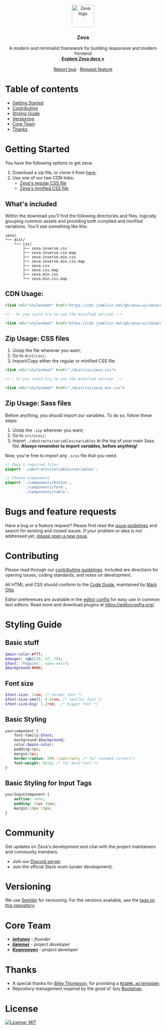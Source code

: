<p align="center">
    <a href="https://zeva-ui.github.io/">
        <img src="https://raw.githubusercontent.com/zeva-ui/zeva-ui.github.io/master/assets/image/zeva.png" alt="Zeva logo" width="72" height="72">
    </a>
</p>

<h3 align="center">Zeva</h3>

<p align="center">
    A modern and minimalist framework for building responsive and modern frontend
    <br>
    <a href="https://zeva-ui.github.io/"><strong>Explore Zeva docs »</strong></a>
    <br>
    <br>
    <a href="https://github.com/zeva-ui/zeva/issues/new">Report bug</a>
    ·
    <a href="https://github.com/zeva-ui/zeva/issues/new">Request feature</a>
</p>

# Table of contents

- [Getting Started](#getting-started)
- [Contributing](#contributing)
- [Styling Guide](#styling-guide)
- [Versioning](#versioning)
- [Core Team](#core-team)
- [Thanks](#thanks)

# Getting Started

You have the following options to get zeva:

1. Download a zip file, or clone it from [here](https://github.com/zeva-ui/zeva.git);
2. Use one of our two CDN links:
    - [Zeva's regular CSS file](https://cdn.jsdelivr.net/gh/zeva-ui/zeva/dist/css/index.css) 
    - [Zeva's minified CSS file](https://cdn.jsdelivr.net/gh/zeva-ui/zeva/dist/css/index.min.css).

## What's included

Within the download you'll find the following directories and files, logically grouping common assets and providing both compiled and minified variations. You'll see something like this:

```text
zeva/
└── dist/
    └── css/
        ├── zeva-inverse.css
        ├── zeva-inverse.css.map
        ├── zeva-inverse.min.css
        ├── zeva-inverse.min.css.map
        ├── zeva.css
        ├── zeva.css.map
        ├── zeva.min.css
        └── zeva.min.css.map
```

## CDN Usage:

```html
<link rel="stylesheet" href="https://cdn.jsdelivr.net/gh/zeva-ui/zeva/dist/css/index.css">

<!-- Or you could try to use the minified version -->

<link rel="stylesheet" href="https://cdn.jsdelivr.net/gh/zeva-ui/zeva/dist/css/index.min.css">
```

## Zip Usage: CSS files

1. Unzip the file wherever you want;
2. Go to `dist/css/`;
2. Import/Copy either the regular or minified CSS file.

```html
<link rel="stylesheet" href="./dist/css/zeva.css">

<!-- Or you could try to use the minified version -->

<link rel="stylesheet" href="./dist/css/zeva.min.css">
```


## Zip Usage: Sass files

Before anything, you should import our variables. To do so, follow these steps:

1. Unzip the `.zip` wherever you want;
2. Go to `src/scss/`;
3. Import `./abstracts/variables/variables` to the top of your main Sass file. **Always remember to import variables, before anything!**

Now, you're free to import any `.scss` file that you need.

``` scss
// Zeva's required files
@import './abstracts/variables/variables';

// Chosen components
@import './components/button',
        './components/form',
        './components/table';
```

# Bugs and feature requests

Have a bug or a feature request? Please first read the [issue guidelines](https://github.com/zeva-ui/zeva/wiki/Contributing-Guidelines#using-the-issue-tracker) and search for existing and closed issues. If your problem or idea is not addressed yet, [please open a new issue](https://github.com/zeva-ui/zeva/issues/new).

# Contributing

Please read through our [contributing guidelines](https://github.com/zeva-ui/zeva/wiki/Contributing-Guidelines). Included are directions for opening issues, coding standards, and notes on development.

All HTML and CSS should conform to the [Code Guide](https://github.com/mdo/code-guide), maintained by [Mark Otto](https://github.com/mdo).

Editor preferences are available in the [editor config](https://github.com/zeva-ui/zeva/blob/master/.editorconfig) for easy use in common text editors. Read more and download plugins at <https://editorconfig.org/>.

# Styling Guide

## Basic stuff

```sass
$main-color:#fff;
$danger: rgb(236, 47, 79);
$font: 'Poppins', sans-serif;
$background:#000;
```

## Font size

```sass
$font-size: 1rem; /* normal font */
$font-size-small: 0.8rem; /* smaller font */
$font-size-big: 1.2rem;  /* bigger font */
```

## Basic Styling

```sass
yourcomponent {
    font-family:$font;
    background:$background;
    color:$main-color;
    padding:0px;
    margin:0px;
    border-radius: 50% !important; /* for rounded corners*/
    font-weight: bold; /* for bold text */
}
```

## Basic Styling for Input Tags

```sass
yourInputComponent {
    outline: none;
    padding: 14px 35px;
    margin:10px 15px;
}
```

# Community

Get updates on Zeva's development and chat with the project maintainers and community members.

- Join our [Discord server](https://discord.gg/EaRGqDm).
- Join the official Slack room (under development).

# Versioning

We use [SemVer](http://semver.org/) for versioning. For the versions available, see the [tags on this repository](https://github.com/zeva-ui/zeva/tags). 

# Core Team

* **[imfunny](https://github.com/imfunniee)** - *founder*
* **[jlammer](https://github.com/JLammeer)** - *project developer*
* **[Kvanrooyen](https://github.com/Kvanrooyen)** - *project developer*

# Thanks

* A special thanks for [Billie Thompson](https://gist.github.com/PurpleBooth), for providing a [`README.md` template](https://gist.github.com/PurpleBooth/109311bb0361f32d87a2);
* Repository management inspired by the good ol' boy [Bootstrap](https://github.com/twbs/bootstrap).

# License
[![License: MIT](https://img.shields.io/badge/License-MIT-yellow.svg)](https://opensource.org/licenses/MIT)

